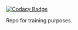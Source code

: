 
[![Codacy Badge](https://api.codacy.com/project/badge/Grade/5a77552e5b5149b792ff876e5fdbb4eb)](https://www.codacy.com/app/krzysztof-kaszkowiak-github/lazyLoadCalendar?utm_source=github.com&utm_medium=referral&utm_content=kangur85/lazyLoadCalendar&utm_campaign=badger)

Repo for training purposes.
